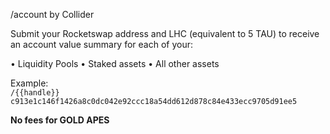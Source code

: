 /account by Collider

Submit your Rocketswap address and LHC (equivalent to 5 TAU) to receive an account value summary for each of your:

• Liquidity Pools
• Staked assets
• All other assets

Example:  
`/{{handle}} c913e1c146f1426a8c0dc042e92ccc18a54dd612d878c84e433ecc9705d91ee5`  

**No fees for GOLD APES**